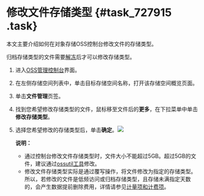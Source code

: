 # 修改文件存储类型 {#task_727915 .task}

本文主要介绍如何在对象存储OSS控制台修改文件的存储类型。

归档存储类型的文件需要[解冻](cn.zh-CN/.md#)后才可以修改存储类型。

1.  进入[OSS管理控制台](https://oss.console.aliyun.com/)界面。
2.  在左侧存储空间列表中，单击目标存储空间名称，打开该存储空间概览页面。
3.  单击**文件管理**页签。
4.  找到您希望修改存储类型的文件，鼠标移至文件后的**更多**，在下拉菜单中单击**修改存储类型**。
5.  选择您希望修改的存储类型后，单击**确定**。![](http://static-aliyun-doc.oss-cn-hangzhou.aliyuncs.com/assets/img/570105/156102485149505_zh-CN.png)

 

    **说明：** 

    -   通过控制台修改文件存储类型时，文件大小不能超过5GB。超过5GB的文件，建议通过[ossutil工具](../../../../cn.zh-CN/常用工具/命令行工具ossutil/常用命令/set-meta.md#section_cmg_g1k_upe)修改。
    -   修改文件存储类型实际是通过覆写操作，将文件修改为指定的存储类型。所以，若修改的文件是低频访问或归档存储类型，且存储未满指定天数的，会产生数据提前删除费用，详情请参见[计量项和计费项](../../../../cn.zh-CN/计量计费/计量项和计费项.md#section_uz2_m2t_lgb)。

